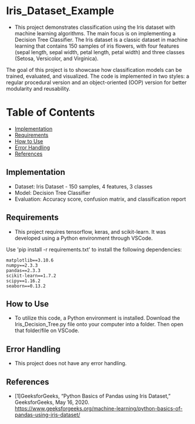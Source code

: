 # Iris_Dataset_Example
- This project demonstrates classification using the Iris dataset with machine learning algorithms. The main focus is on implementing a Decision Tree Classifier. The Iris dataset is a classic dataset in machine learning that contains 150 samples of iris flowers, with four features (sepal length, sepal width, petal length, petal width) and three classes (Setosa, Versicolor, and Virginica).

The goal of this project is to showcase how classification models can be trained, evaluated, and visualized. The code is implemented in two styles: a regular procedural version and an object-oriented (OOP) version for better modularity and reusability.

# Table of Contents
- [Implementation](#implementation)
- [Requirements](#requirements)
- [How to Use](#how-to-use)
- [Error Handling](#error-handling)
- [References](#references)

## Implementation
- Dataset: Iris Dataset - 150 samples, 4 features, 3 classes
- Model: Decision Tree Classifier
- Evaluation: Accuracy score, confusion matrix, and classification report



## Requirements
- This project requires tensorflow, keras, and scikit-learn. It was developed using a Python environment through VSCode.

Use 'pip install -r requirements.txt' to install the following dependencies:

```
matplotlib==3.10.6
numpy==2.3.3
pandas==2.3.3
scikit-learn==1.7.2
scipy==1.16.2
seaborn==0.13.2
```

## How to Use
- To utilize this code, a Python environment is installed. Download the Iris_Decision_Tree.py file onto your computer into a folder. Then open that folder/file on VSCode.

## Error Handling
- This project does not have any error handling.

## References
- [1]GeeksforGeeks, “Python Basics of Pandas using Iris Dataset,” GeeksforGeeks, May 16, 2020. https://www.geeksforgeeks.org/machine-learning/python-basics-of-pandas-using-iris-dataset/
